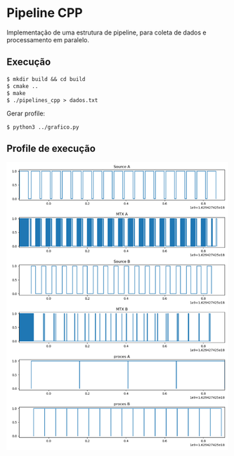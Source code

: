 # Pipeline CPP

Implementação de uma estrutura de pipeline, para coleta de dados e processamento em paralelo.


## Execução

```
$ mkdir build && cd build
$ cmake ..
$ make
$ ./pipelines_cpp > dados.txt
```

Gerar profile:

```
$ python3 ../grafico.py
```

## Profile de execução

![](profile.png)